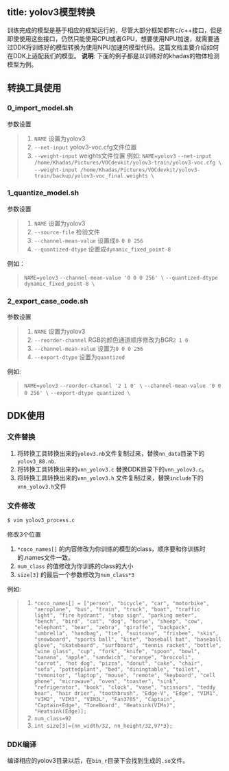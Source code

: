 title: yolov3模型转换
---

训练完成的模型是基于相应的框架运行的，尽管大部分框架都有c/c++接口，但是即使使用这些接口，仍然只能使用CPU或者GPU，想要使用NPU加速，就需要通过DDK将训练好的模型转换为使用NPU加速的模型代码。这篇文档主要介绍如何在DDK上适配我们的模型。
**说明**: 下面的例子都是以训练好的khadas的物体检测模型为例。

## 转换工具使用

### 0_import_model.sh

参数设置
> 1. `NAME` 设置为yolov3
> 2. `--net-input` yolov3-voc.cfg文件位置
> 3. `--weight-input` weights文件位置
例如:
> `NAME=yolov3`
> `--net-input /home/Khadas/Pictures/VOCdevkit/yolov3-train/yolov3-voc.cfg \`
> `--weight-input /home/Khadas/Pictures/VOCdevkit/yolov3-train/backup/yolov3-voc_final.weights \`

### 1_quantize_model.sh

参数设置
> 1. `NAME` 设置为yolov3
> 2. `--source-file` 检验文件
> 3. `--channel-mean-value` 设置成`0 0 0 256`
> 4. `--quantized-dtype` 设置成`dynamic_fixed_point-8`

例如：
> `NAME=yolov3`
> `--channel-mean-value '0 0 0 256' \`
> `--quantized-dtype dynamic_fixed_point-8 \`

### 2_export_case_code.sh

参数设置
> 1. `NAME` 设置为yolov3
> 2. `--reorder-channel` RGB的颜色通道顺序修改为BGR`2 1 0`
> 3. `--channel-mean-value` 设置为`0 0 0 256`
> 4. `--export-dtype` 设置为`quantized`

例如:
> `NAME=yolov3`
> `--reorder-channel '2 1 0' \`
> `--channel-mean-value '0 0 0 256' \`
> `--export-dtype quantized \`

## DDK使用

### 文件替换

1. 将转换工具转换出来的`yolov3.nb`文件复制过来，替换`nn_data`目录下的`yolov3_88.nb`.
2. 将转换工具转换出来的`vnn_yolov3.c` 替换DDK目录下的`vnn_yolov3.c`。
3. 将转换工具转换出来的`vnn_yolov3.h` 文件复制过来，替换`include`下的`vnn_yolov3.h`文件


### 文件修改
```bash
$ vim yolov3_process.c
```
修改3个位置
1. `*coco_names[]` 的内容修改为你训练的模型的class，顺序要和你训练时的.names文件一致。
2. `num_class`  的值修改为你训练的class的大小
3. `size[3]` 的最后一个参数修改为`num_class*3`

例如:
> 1. `*coco_names[] = ["person", "bicycle", "car", "motorbike", "aeroplane", "bus", "train", "truck", "boat", "traffic light", "fire hydrant", "stop sign", "parking meter", "bench", "bird", "cat", "dog", "horse", "sheep", "cow", "elephant", "bear", "zebra", "giraffe", "backpack", "umbrella", "handbag", "tie", "suitcase", "frisbee", "skis", "snowboard", "sports ball", "kite", "baseball bat", "baseball glove", "skateboard", "surfboard", "tennis racket", "bottle", "wine glass", "cup", "fork", "knife", "spoon", "bowl", "banana", "apple", "sandwich", "orange", "broccoli", "carrot", "hot dog", "pizza", "donut", "cake", "chair", "sofa", "pottedplant", "bed", "diningtable", "toilet", "tvmonitor", "laptop", "mouse", "remote", "keyboard", "cell phone", "microwave", "oven", "toaster", "sink", "refrigerator", "book", "clock", "vase", "scissors", "teddy bear", "hair drier", "toothbrush", "Edge-V", "Edge", "VIM1", "VIM2", "VIM3", "VIM3L", "Fan3705", "Captain", "Captain+Edge", "ToneBoard", "Heatsink(VIMs)", "Heatsink(Edge)];`
> 2. `num_class=92`
> 3. `int size[3]={nn_width/32, nn_height/32,97*3};`


### DDK编译

编译相应的yolov3目录以后，在`bin_r`目录下会找到生成的`.so`文件。
